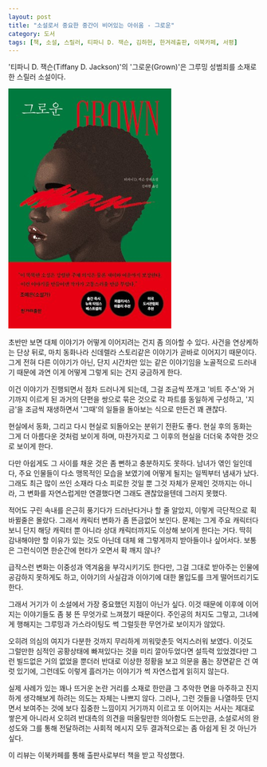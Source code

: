 ```yaml
---
layout: post
title: "소설로서 중요한 중간이 비어있는 아쉬움 - 그로운"
category: 도서
tags: [책, 소설, 스릴러, 티파니 D. 잭슨, 김하현, 한겨레출판, 이북카페, 서평]
---
```


'티파니 D. 잭슨(Tiffany D. Jackson)'의
'그로운(Grown)'은
그루밍 성범죄를 소재로 한 스릴러 소설이다.

![표지](/images/book/grown-book-h480.jpg)

초반만 보면 대체 이야기가 어떻게 이어지려는 건지 좀 의아할 수 있다.
사건을 연상케하는 단상 뒤로,
마치 동화나라 신데렐라 스토리같은 이야기가 곧바로 이어지기 때문이다.
그게 전혀 다른 이야기가 아닌,
단지 시간차만 있는 같은 이야기임을 노골적으로 드러내기 때문에
과연 이게 어떻게 그렇게 되는 건지 궁금하게 한다.

이건 이야기가 진행되면서 점차 드러나게 되는데,
그걸 조금씩 쪼개고 '비트 주스'와 거기까지 이르게 된 과거의 단편을 쌍으로 묶은 것으로 각 파트를 동일하게 구성하고,
'지금'을 조금씩 재생하면서
'그때'의 일들을 돌아보는 식으로 만든건 꽤 괜찮다.

현실에서 동화, 그리고 다시 현실로 되돌아오는 분위기 전환도 좋다.
현실 후의 동화는 그게 더 아름다운 것처럼 보이게 하며,
마찬가지로 그 이후의 현실을 더더욱 추악한 것으로 보이게 한다.

다만 아쉽게도 그 사이를 채운 것은 좀 뻔하고 충분하지도 못하다.
남녀가 엮인 일인데다, 주요 인물들이 다소 맹목적인 모습을 보였기에 어떻게 될지는 일찍부터 냄새가 났다.
그래도 최근 많이 쓰인 소재라 다소 피로한 것일 뿐 그것 자체가 문제인 것까지는 아니라,
그 변화를 자연스럽게만 연결했다면 그래도 괜찮았을텐데 그러지 못했다.

적어도 구린 속내를 은근히 풍기다가 드러난다거나 할 줄 알았지,
이렇게 극단적으로 획 바뀔줄은 몰랐다.
그래서 캐릭터 변화가 좀 뜬금없어 보인다.
문제는 그게 주요 캐릭터다 보니 단지 해당 캐릭터 뿐 아니라
상대 캐릭터까지도 이상해 보이게 한다는 거다.
딱히 감내해야만 할 이유가 있는 것도 아닌데 대체 왜 그렇게까지 받아들이나 싶어서다.
보통은 그런식이면 한순간에 현타가 오면서 확 깨지 않나?

급작스런 변화는 이중성과 역겨움을 부각시키기도 한다만,
그걸 그대로 받아주는 인물에 공감하지 못하게도 하고,
이야기의 사실감과 이야기에 대한 몰입도를 크게 떨어뜨리기도 한다.

그래서 거기가 이 소설에서 가장 중요했던 지점이 아닌가 싶다.
이것 때문에 이후에 이어지는 이야기들도 좀 붕 뜬 무엇가로 느껴졌기 때문이다.
주인공의 처지도 그렇고,
그녀에게 행해지는 그루밍과 가스라이팅도 썩 그럴듯한 무언가로 보이지가 않았다.

오히려 의심의 여지가 다분한 것까지 무리하게 끼워맞춘듯 억지스러워 보였다.
이것도 그럴만한 심적인 공황상태에 빠져있다는 것을 미리 깔아두었다면 설득력 있었겠다만
그런 빌드없은 거의 없었을 뿐더러
반대로 이상한 정황을 보고 의문을 품는 장면같은 건 여럿 있기에,
그런데도 이렇게 흘러가는 이야기가 썩 자연스럽게 읽히지 않는다.

실제 사례가 있는 꽤나 뜨거운 논란 거리를 소재로 한만큼
그 추악한 면을 마주하고 진지하게 생각해보게 하려는 의도는 자체는 나쁘지 않다.
그러나, 그런 것들을 나열하듯 던지면서 보여주는 것에 보다 집중한 느낌이지
거기까지 이르고 또 이어지는 서사는 제대로 쌓은게 아니라서
오히려 반대측의 의견을 떠올릴만한 의아함도 드는만큼,
소설로서의 완성도와 그를 통해 전달하려는 사회적 메시지 모두
결과적으로는 좀 아쉽게 된 것 아닌가 싶다.



<div class="im im-info">
이 리뷰는 이북카페를 통해 출판사로부터 책을 받고 작성했다.
</div>
